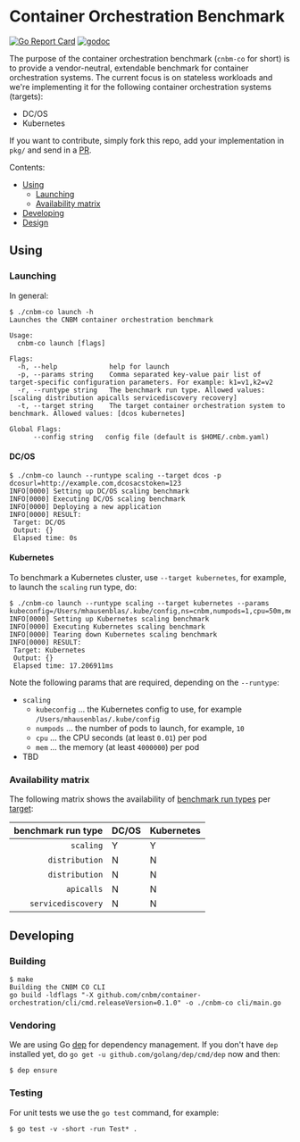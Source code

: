 # Container Orchestration Benchmark

[![Go Report Card](https://goreportcard.com/badge/github.com/cnbm/container-orchestration)](https://goreportcard.com/report/github.com/cnbm/container-orchestration)
[![godoc](https://godoc.org/github.com/cnbm/container-orchestration/pkg?status.svg)](https://godoc.org/github.com/cnbm/container-orchestration/pkg)

The purpose of the container orchestration benchmark (`cnbm-co` for short) is to provide a vendor-neutral, extendable benchmark for container orchestration systems. The current focus is on stateless workloads and we're implementing it for the following container orchestration systems (targets):

- DC/OS
- Kubernetes

If you want to contribute, simply fork this repo, add your implementation in `pkg/` and send in a [PR](https://github.com/cnbm/container-orchestration/pulls).

Contents:

- [Using](#using)
  - [Launching](#launching)
  - [Availability matrix](#availability-matrix)
- [Developing](#developing)
- [Design](design.md)

## Using

### Launching

In general:

```
$ ./cnbm-co launch -h
Launches the CNBM container orchestration benchmark

Usage:
  cnbm-co launch [flags]

Flags:
  -h, --help             help for launch
  -p, --params string    Comma separated key-value pair list of target-specific configuration parameters. For example: k1=v1,k2=v2
  -r, --runtype string   The benchmark run type. Allowed values: [scaling distribution apicalls servicediscovery recovery]
  -t, --target string    The target container orchestration system to benchmark. Allowed values: [dcos kubernetes]

Global Flags:
      --config string   config file (default is $HOME/.cnbm.yaml)
```

#### DC/OS

```
$ ./cnbm-co launch --runtype scaling --target dcos -p dcosurl=http://example.com,dcosacstoken=123
INFO[0000] Setting up DC/OS scaling benchmark
INFO[0000] Executing DC/OS scaling benchmark
INFO[0000] Deploying a new application
INFO[0000] RESULT:
 Target: DC/OS
 Output: {}
 Elapsed time: 0s
```

#### Kubernetes

To benchmark a Kubernetes cluster, use `--target kubernetes`, for example, to launch the `scaling` run type, do:

```
$ ./cnbm-co launch --runtype scaling --target kubernetes --params kubeconfig=/Users/mhausenblas/.kube/config,ns=cnbm,numpods=1,cpu=50m,mem=300Mi
INFO[0000] Setting up Kubernetes scaling benchmark
INFO[0000] Executing Kubernetes scaling benchmark
INFO[0000] Tearing down Kubernetes scaling benchmark
INFO[0000] RESULT:
 Target: Kubernetes
 Output: {}
 Elapsed time: 17.206911ms
```

Note the following params that are required, depending on the `--runtype`:

- `scaling`
  - `kubeconfig` … the Kubernetes config to use, for example `/Users/mhausenblas/.kube/config`
  - `numpods` … the number of pods to launch, for example, `10`
  - `cpu` … the CPU seconds (at least `0.01`) per pod
  - `mem` … the memory (at least `4000000`) per pod
- TBD


### Availability matrix

The following matrix shows the availability of [benchmark run types](design.md#benchmark-run-types) per [target](design.md#targets):

| benchmark run type   | DC/OS    | Kubernetes |
| --------------------:| -------- | ---------- |
| `scaling`            | Y        | Y          |
| `distribution`       | N        | N          |
| `distribution`       | N        | N          |
| `apicalls`           | N        | N          |
| `servicediscovery`   | N        | N          |

## Developing

### Building

```
$ make
Building the CNBM CO CLI
go build -ldflags "-X github.com/cnbm/container-orchestration/cli/cmd.releaseVersion=0.1.0" -o ./cnbm-co cli/main.go
```

### Vendoring

We are using Go [dep](https://github.com/golang/dep) for dependency management. If you don't have `dep` installed yet, do `go get -u github.com/golang/dep/cmd/dep` now and then:

```
$ dep ensure
```

### Testing

For unit tests we use the `go test` command, for example:

```
$ go test -v -short -run Test* .
```
